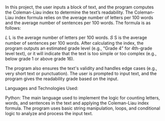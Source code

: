 In this project, the user inputs a block of text, and the program computes the Coleman-Liau index to determine the text’s readability. The Coleman-Liau index formula relies on the average number of letters per 100 words and the average number of sentences per 100 words. The formula is as follows:

𝐿
L is the average number of letters per 100 words.
𝑆
S is the average number of sentences per 100 words.
After calculating the index, the program outputs an estimated grade level (e.g., “Grade 4” for 4th-grade level text), or it will indicate that the text is too simple or too complex (e.g., below grade 1 or above grade 16).

The program also ensures the text's validity and handles edge cases (e.g., very short text or punctuation). The user is prompted to input text, and the program gives the readability grade based on the input.

Languages and Technologies Used:

Python: The main language used to implement the logic for counting letters, words, and sentences in the text and applying the Coleman-Liau index formula. The program uses basic string manipulation, loops, and conditional logic to analyze and process the input text.

